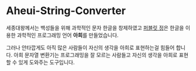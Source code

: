# Aheui-String-Converter

세종대왕께서는 백성들을 위해 과학적인 문자 한글을 창제하였고 [퍼블릿 정](http://puzzlet.org)은 한글을 이용한 과학적인 프로그래밍 언어 **아희**를 만들었습니다.

그러나 안타깝게도 아직 많은 사람들이 자신의 생각을 아희로 표현하는걸 힘들어 합니다. 아희 문자열 변환기는 프로그래밍을 잘 모르는 사람들고 자신의 생각을 아희로 표현할 수 있게 도와주는 도구입니다.
